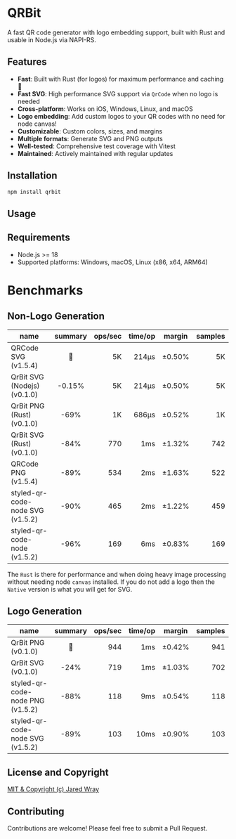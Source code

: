 # QRBit

A fast QR code generator with logo embedding support, built with Rust and usable in Node.js via NAPI-RS.

## Features

- **Fast**: Built with Rust (for logos) for maximum performance and caching 🚀
- **Fast SVG**: High performance SVG support via `QrCode` when no logo is needed
- **Cross-platform**: Works on iOS, Windows, Linux, and macOS
- **Logo embedding**: Add custom logos to your QR codes with no need for node canvas!
- **Customizable**: Custom colors, sizes, and margins
- **Multiple formats**: Generate SVG and PNG outputs
- **Well-tested**: Comprehensive test coverage with Vitest
- **Maintained**: Actively maintained with regular updates

## Installation

```bash
npm install qrbit
```

## Usage


## Requirements

- Node.js >= 18
- Supported platforms: Windows, macOS, Linux (x86, x64, ARM64)

# Benchmarks

## Non-Logo Generation

|                name                |  summary  |  ops/sec  |  time/op  |  margin  |  samples  |
|------------------------------------|:---------:|----------:|----------:|:--------:|----------:|
|  QRCode SVG (v1.5.4)               |    🥇     |       5K  |    214µs  |  ±0.50%  |       5K  |
|  QrBit SVG (Nodejs) (v0.1.0)       |  -0.15%   |       5K  |    214µs  |  ±0.50%  |       5K  |
|  QrBit PNG (Rust) (v0.1.0)         |   -69%    |       1K  |    686µs  |  ±0.52%  |       1K  |
|  QrBit SVG (Rust) (v0.1.0)         |   -84%    |     770   |      1ms  |  ±1.32%  |     742   |
|  QRCode PNG (v1.5.4)               |   -89%    |     534   |      2ms  |  ±1.63%  |     522   |
|  styled-qr-code-node SVG (v1.5.2)  |   -90%    |     465   |      2ms  |  ±1.22%  |     459   |
|  styled-qr-code-node (v1.5.2)      |   -96%    |     169   |      6ms  |  ±0.83%  |     169   |

The `Rust` is there for performance and when doing heavy image processing without needing node `canvas` installed. If you do not add a logo then the `Native` version is what you will get for SVG. 

## Logo Generation

|                name                |  summary  |  ops/sec  |  time/op  |  margin  |  samples  |
|------------------------------------|:---------:|----------:|----------:|:--------:|----------:|
|  QrBit PNG (v0.1.0)                |    🥇     |     944   |      1ms  |  ±0.42%  |     941   |
|  QrBit SVG (v0.1.0)                |   -24%    |     719   |      1ms  |  ±1.03%  |     702   |
|  styled-qr-code-node PNG (v1.5.2)  |   -88%    |     118   |      9ms  |  ±0.54%  |     118   |
|  styled-qr-code-node SVG (v1.5.2)  |   -89%    |     103   |     10ms  |  ±0.90%  |     103   |

## License and Copyright

[MIT & Copyright (c) Jared Wray](https://github.com/jaredwray/qrbit/blob/main/LICENSE)

## Contributing

Contributions are welcome! Please feel free to submit a Pull Request.
